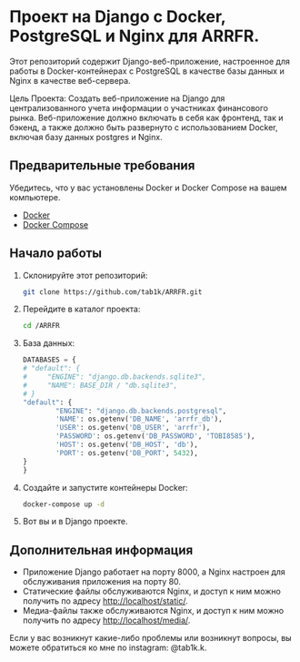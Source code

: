 # Проект на Django с Docker, PostgreSQL и Nginx для ARRFR.

Этот репозиторий содержит Django-веб-приложение, настроенное для работы в Docker-контейнерах с PostgreSQL в качестве базы данных и Nginx в качестве веб-сервера.

Цель Проекта: Создать веб-приложение на Django для централизованного учета информации о участниках финансового рынка. Веб-приложение должно включать в себя как фронтенд, так и бэкенд, а также должно быть развернуто с использованием Docker, включая базу данных postgres и Nginx.
## Предварительные требования

Убедитесь, что у вас установлены Docker и Docker Compose на вашем компьютере.

- [Docker](https://docs.docker.com/get-docker/)
- [Docker Compose](https://docs.docker.com/compose/install/)

## Начало работы

1. Склонируйте этот репозиторий:

    ```bash
    git clone https://github.com/tab1k/ARRFR.git
    ```

2. Перейдите в каталог проекта:

    ```bash
    cd /ARRFR
    ```

3. База данных:

    ```python
    DATABASES = {
    # "default": {
    #     "ENGINE": "django.db.backends.sqlite3",
    #     "NAME": BASE_DIR / "db.sqlite3",
    # }
    "default": {
            "ENGINE": "django.db.backends.postgresql",
            'NAME': os.getenv('DB_NAME', 'arrfr_db'),
            'USER': os.getenv('DB_USER', 'arrfr'),
            'PASSWORD': os.getenv('DB_PASSWORD', 'TOBI8585'),
            'HOST': os.getenv('DB_HOST', 'db'),
            'PORT': os.getenv('DB_PORT', 5432),
    }
   }


    ```

4. Создайте и запустите контейнеры Docker:

    ```bash
    docker-compose up -d
    ```

5. Вот вы и в Django проекте.


## Дополнительная информация

- Приложение Django работает на порту 8000, а Nginx настроен для обслуживания приложения на порту 80.
- Статические файлы обслуживаются Nginx, и доступ к ним можно получить по адресу [http://localhost/static/](http://localhost/static/).
- Медиа-файлы также обслуживаются Nginx, и доступ к ним можно получить по адресу [http://localhost/media/](http://localhost/media/).

Если у вас возникнут какие-либо проблемы или возникнут вопросы, вы можете обратиться ко мне по instagram: @tab1k.k.
